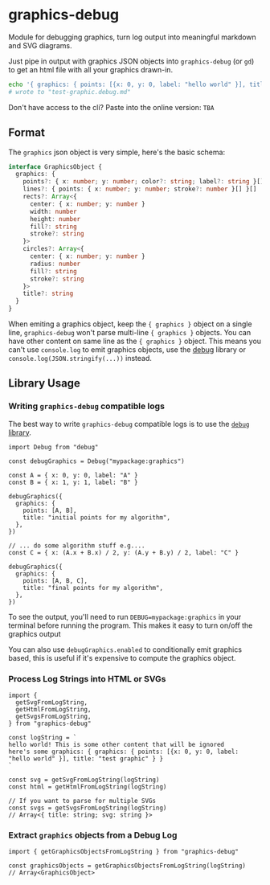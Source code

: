 # graphics-debug

Module for debugging graphics, turn log output into meaningful markdown and SVG diagrams.

Just pipe in output with graphics JSON objects into `graphics-debug` (or `gd`) to get an html file
with all your graphics drawn-in.

```bash
echo '{ graphics: { points: [{x: 0, y: 0, label: "hello world" }], title: "test graphic" } }' | graphics-debug
# wrote to "test-graphic.debug.md"
```

Don't have access to the cli? Paste into the online version: `TBA`

## Format

The `graphics` json object is very simple, here's the basic schema:

```typescript
interface GraphicsObject {
  graphics: {
    points?: { x: number; y: number; color?: string; label?: string }[]
    lines?: { points: { x: number; y: number; stroke?: number }[] }[]
    rects?: Array<{
      center: { x: number; y: number }
      width: number
      height: number
      fill?: string
      stroke?: string
    }>
    circles?: Array<{
      center: { x: number; y: number }
      radius: number
      fill?: string
      stroke?: string
    }>
    title?: string
  }
}
```

When emiting a graphics object, keep the `{ graphics }` object on a single line,
`graphics-debug` won't parse multi-line `{ graphics }` objects. You can have
other content on same line as the `{ graphics }` object. This means you can't
use `console.log` to emit graphics objects, use the [debug](https://www.npmjs.com/package/debug)
library or `console.log(JSON.stringify(...))` instead.

## Library Usage

### Writing `graphics-debug` compatible logs

The best way to write `graphics-debug` compatible logs is to use the [`debug` library](https://www.npmjs.com/package/debug).

```tsx
import Debug from "debug"

const debugGraphics = Debug("mypackage:graphics")

const A = { x: 0, y: 0, label: "A" }
const B = { x: 1, y: 1, label: "B" }

debugGraphics({
  graphics: {
    points: [A, B],
    title: "initial points for my algorithm",
  },
})

// ... do some algorithm stuff e.g....
const C = { x: (A.x + B.x) / 2, y: (A.y + B.y) / 2, label: "C" }

debugGraphics({
  graphics: {
    points: [A, B, C],
    title: "final points for my algorithm",
  },
})
```

To see the output, you'll need to run `DEBUG=mypackage:graphics` in your terminal
before running the program. This makes it easy to turn on/off the graphics output

You can also use `debugGraphics.enabled` to conditionally emit graphics based,
this is useful if it's expensive to compute the graphics object.

### Process Log Strings into HTML or SVGs

```tsx
import {
  getSvgFromLogString,
  getHtmlFromLogString,
  getSvgsFromLogString,
} from "graphics-debug"

const logString = `
hello world! This is some other content that will be ignored
here's some graphics: { graphics: { points: [{x: 0, y: 0, label: "hello world" }], title: "test graphic" } }
`

const svg = getSvgFromLogString(logString)
const html = getHtmlFromLogString(logString)

// If you want to parse for multiple SVGs
const svgs = getSvgsFromLogString(logString)
// Array<{ title: string; svg: string }>
```

### Extract `graphics` objects from a Debug Log

```tsx
import { getGraphicsObjectsFromLogString } from "graphics-debug"

const graphicsObjects = getGraphicsObjectsFromLogString(logString)
// Array<GraphicsObject>
```

